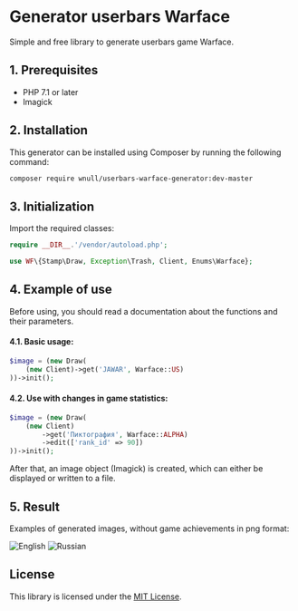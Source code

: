 # Generator userbars Warface

Simple and free library to generate userbars game Warface.



## 1. Prerequisites

* PHP 7.1 or later
* Imagick

## 2. Installation

This generator can be installed using Composer by running the following command:

```sh
composer require wnull/userbars-warface-generator:dev-master
```

## 3. Initialization

Import the required classes:

```php
require __DIR__.'/vendor/autoload.php';

use WF\{Stamp\Draw, Exception\Trash, Client, Enums\Warface};
```

## 4. Example of use

Before using, you should read a documentation about the functions and their parameters. 

#### 4.1. Basic usage:

  ```php
  $image = (new Draw(
      (new Client)->get('JAWAR', Warface::US)
  ))->init();
  ```
#### 4.2. Use with changes in game statistics:

  ```php
  $image = (new Draw(
      (new Client)
          ->get('Пиктография', Warface::ALPHA)
          ->edit(['rank_id' => 90])
  ))->init();
  ```
  
After that, an image object (Imagick) is created, which can either be displayed or written to a file.

## 5. Result

Examples of generated images, without game achievements in png format:

![English](https://user-images.githubusercontent.com/33278849/70607823-33a92900-1c10-11ea-9a84-7e0d97d210a5.png)
![Russian](https://user-images.githubusercontent.com/33278849/70607827-3441bf80-1c10-11ea-991e-dc55818aaa8e.png)

## License

This library is licensed under the [MIT License](https://github.com/wnull/userbars-warface-generator/blob/master/LICENSE).
